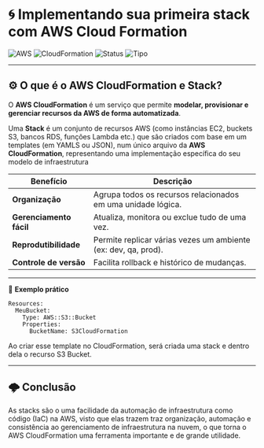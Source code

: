 # 🌀 Implementando sua primeira stack com AWS Cloud Formation  

![AWS](https://img.shields.io/badge/AWS-Cloud-orange?logo=amazonaws)
![CloudFormation](https://img.shields.io/badge/CloudFormation-Infrastructure%20as%20Code-blue?logo=amazonaws)
![Status](https://img.shields.io/badge/Status-Ativo-success)
![Tipo](https://img.shields.io/badge/Tipo-Automação-lightgrey)

---

## ⚙️ O que é o AWS CloudFormation e Stack?  

O **AWS CloudFormation** é um serviço que permite **modelar, provisionar e gerenciar recursos da AWS de forma automatizada**.   

Uma **Stack** é um conjunto de recursos AWS (como instâncias EC2, buckets S3, bancos RDS, funções Lambda etc.) que são criados com base em um templates (em YAMLS ou JSON), num único arquivo da **AWS CloudFormation**, representando uma implementação específica do seu modelo de infraestrutura

| Benefício                | Descrição                                                             |
| ------------------------ | --------------------------------------------------------------------- |
|  **Organização**         | Agrupa todos os recursos relacionados em uma unidade lógica.          |
|  **Gerenciamento fácil** | Atualiza, monitora ou exclue tudo de uma vez.                         |
|  **Reprodutibilidade**   | Permite replicar várias vezes  um ambiente (ex: dev, qa, prod).       |
|  **Controle de versão**  | Facilita rollback e histórico de mudanças.                            |


---
🧩 **Exemplo prático**

```text
Resources:
  MeuBucket:
    Type: AWS::S3::Bucket
    Properties:
      BucketName: S3CloudFormation

```
Ao criar esse template no CloudFormation, será criada uma stack e dentro dela o recurso S3 Bucket. 

----

## 🌩️ Conclusão

As stacks são o uma facilidade da automação de infraestrutura como código (IaC) na AWS, visto que elas trazem traz organização, automação e consistência ao gerenciamento de infraestrutura na nuvem, o que torna o AWS CloudFormation uma ferramenta importante e de grande utilidade.

